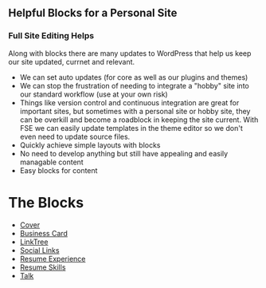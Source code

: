 ## Helpful Blocks for a Personal Site

### Full Site Editing Helps
Along with blocks there are many updates to WordPress that help us keep our site updated, currnet and relevant.
- We can set auto updates (for core as well as our plugins and themes)
- We can stop the frustration of needing to integrate a "hobby" site into our standard workflow (use at your own risk)
 - Things like version control and continuous integration are great for important sites, but sometimes with a personal site or hobby site, they can be overkill and become a roadblock in keeping the site current. With FSE we can easily update templates in the theme editor so we don't even need to update source files.
- Quickly achieve simple layouts with blocks
- No need to develop anything but still have appealing and easily managable content
- Easy blocks for content

# The Blocks
- [Cover](cover.md)
- [Business Card](business-card.md)
- [LinkTree](linktree-block.md)
- [Social Links](social-links.md)
- [Resume Experience](resume-experience.md)
- [Resume Skills](resume-skills.md)
- [Talk](talk.md)